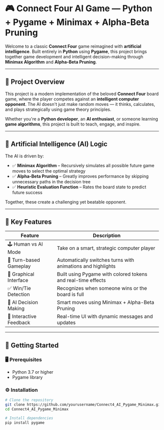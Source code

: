 # 🎮 Connect Four AI Game — Python + Pygame + Minimax + Alpha-Beta Pruning

Welcome to a classic **Connect Four** game reimagined with **artificial intelligence**. Built entirely in **Python** using **Pygame**, this project brings together game development and intelligent decision-making through **Minimax Algorithm** and **Alpha-Beta Pruning**.

---

## 🌟 Project Overview

This project is a modern implementation of the beloved **Connect Four** board game, where the player competes against an **intelligent computer opponent**. The AI doesn't just make random moves — it thinks, calculates, and plays strategically using game theory principles.

Whether you're a **Python developer**, an **AI enthusiast**, or someone learning **game algorithms**, this project is built to teach, engage, and inspire.

---

## 🧠 Artificial Intelligence (AI) Logic

The AI is driven by:

- ✅ **Minimax Algorithm** – Recursively simulates all possible future game moves to select the optimal strategy
- ✅ **Alpha-Beta Pruning** – Greatly improves performance by skipping unnecessary paths in the decision tree
- ✅ **Heuristic Evaluation Function** – Rates the board state to predict future success

Together, these create a challenging yet beatable opponent.

---

## 🎯 Key Features

| Feature                    | Description                                                  |
|---------------------------|--------------------------------------------------------------|
| 🕹️ Human vs AI Mode       | Take on a smart, strategic computer player                   |
| 🔁 Turn-based Gameplay     | Automatically switches turns with animations and highlights |
| 🎨 Graphical Interface     | Built using Pygame with colored tokens and real-time effects |
| ✅ Win/Tie Detection       | Recognizes when someone wins or the board is full           |
| 🧠 AI Decision Making      | Smart moves using Minimax + Alpha-Beta Pruning              |
| 🌈 Interactive Feedback    | Real-time UI with dynamic messages and updates              |

---


## 🚀 Getting Started

### 🖥️ Prerequisites

- Python 3.7 or higher
- Pygame library

### ⚙️ Installation

```bash
# Clone the repository
git clone https://github.com/yourusername/Connect4_AI_Pygame_Minimax.git
cd Connect4_AI_Pygame_Minimax

# Install dependencies
pip install pygame
